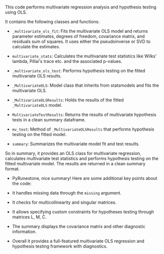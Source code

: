 This code performs multivariate regression analysis and hypothesis testing using OLS.

It contains the following classes and functions:

- `_multivariate_ols_fit`: Fits the multivariate OLS model and returns parameter estimates, degrees of freedom, covariance matrix, and residuals sum of squares. It uses either the pseudoinverse or SVD to calculate the estimates.

- `multivariate_stats`: Calculates the multivariate test statistics like Wilks' lambda, Pillai's trace etc. and the associated p-values.

- `_multivariate_ols_test`: Performs hypothesis testing on the fitted multivariate OLS results. 

- `_MultivariateOLS`: Model class that inherits from statsmodels and fits the multivariate OLS.

- `_MultivariateOLSResults`: Holds the results of the fitted `_MultivariateOLS` model.

- `MultivariateTestResults`: Returns the results of multivariate hypothesis tests in a clean summary dataframe.

- `mv_test`: Method of `_MultivariateOLSResults` that performs hypothesis testing on the fitted model.

- `summary`: Summarizes the multivariate model fit and test results.

So in summary, it provides an OLS class for multivariate regression, calculates multivariate test statistics and performs hypothesis testing on the fitted multivariate model. The results are returned in a clean summary format.

- PyRunestone, nice summary! Here are some additional key points about the code:

- It handles missing data through the `missing` argument.

- It checks for multicollinearity and singular matrices.

- It allows specifying custom constraints for hypotheses testing through matrices L, M, C. 

- The summary displays the covariance matrix and other diagnostic information.


- Overall it provides a full-featured multivariate OLS regression and hypothesis testing framework with diagnostics.